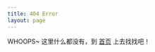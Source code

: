 ```yaml
---
title: 404 Error
layout: page
---
```


WHOOPS~ 这里什么都没有，到 [首页](/) 上去找找吧！

<br/>
<br/>
<br/>
<br/>
<br/>
<br/>
<br/>
<br/>